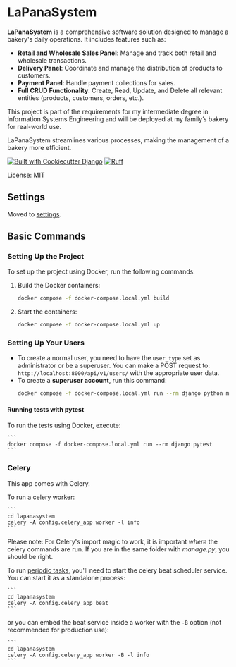 
# LaPanaSystem

**LaPanaSystem** is a comprehensive software solution designed to manage a bakery's daily operations. It includes features such as:

- **Retail and Wholesale Sales Panel**: Manage and track both retail and wholesale transactions.
- **Delivery Panel**: Coordinate and manage the distribution of products to customers.
- **Payment Panel**: Handle payment collections for sales.
- **Full CRUD Functionality**: Create, Read, Update, and Delete all relevant entities (products, customers, orders, etc.).

This project is part of the requirements for my intermediate degree in Information Systems Engineering and will be deployed at my family’s bakery for real-world use.

LaPanaSystem streamlines various processes, making the management of a bakery more efficient.

[![Built with Cookiecutter Django](https://img.shields.io/badge/built%20with-Cookiecutter%20Django-ff69b4.svg?logo=cookiecutter)](https://github.com/cookiecutter/cookiecutter-django/)
[![Ruff](https://img.shields.io/endpoint?url=https://raw.githubusercontent.com/astral-sh/ruff/main/assets/badge/v2.json)](https://github.com/astral-sh/ruff)

License: MIT

## Settings

Moved to [settings](http://cookiecutter-django.readthedocs.io/en/latest/settings.html).

## Basic Commands

### Setting Up the Project

To set up the project using Docker, run the following commands:

1. Build the Docker containers:
    ```bash
    docker compose -f docker-compose.local.yml build
    ```

2. Start the containers:
    ```bash
    docker compose -f docker-compose.local.yml up
    ```

### Setting Up Your Users

- To create a normal user, you need to have the `user_type` set as administrator or be a superuser. You can make a POST request to: `http://localhost:8000/api/v1/users/` 
with the appropriate user data.
- To create a **superuser account**, run this command:
    ```bash
    docker compose -f docker-compose.local.yml run --rm django python manage.py createsuperuser
    ```

#### Running tests with pytest

To run the tests using Docker, execute:

    ```
    docker compose -f docker-compose.local.yml run --rm django pytest
    ```
    
### Celery

This app comes with Celery.

To run a celery worker:

    ```
    cd lapanasystem
    celery -A config.celery_app worker -l info
    ```

Please note: For Celery's import magic to work, it is important _where_ the celery commands are run. If you are in the same folder with _manage.py_, you should be right.

To run [periodic tasks](https://docs.celeryq.dev/en/stable/userguide/periodic-tasks.html), you'll need to start the celery beat scheduler service. You can start it as a standalone process:

    ```
    cd lapanasystem
    celery -A config.celery_app beat
    ```

or you can embed the beat service inside a worker with the `-B` option (not recommended for production use):

    ```
    cd lapanasystem
    celery -A config.celery_app worker -B -l info
    ```

